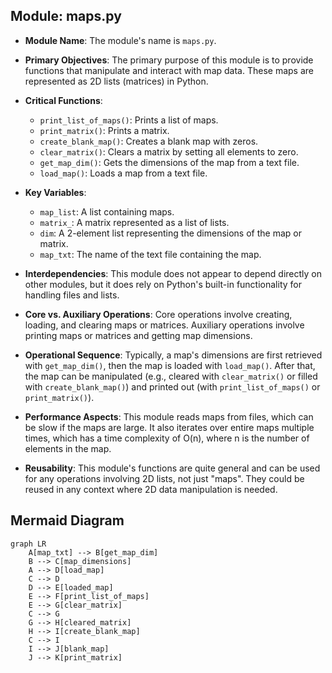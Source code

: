 ## Module: maps.py
- **Module Name**: The module's name is `maps.py`.

- **Primary Objectives**: The primary purpose of this module is to provide functions that manipulate and interact with map data. These maps are represented as 2D lists (matrices) in Python.

- **Critical Functions**: 
  - `print_list_of_maps()`: Prints a list of maps.
  - `print_matrix()`: Prints a matrix.
  - `create_blank_map()`: Creates a blank map with zeros.
  - `clear_matrix()`: Clears a matrix by setting all elements to zero.
  - `get_map_dim()`: Gets the dimensions of the map from a text file.
  - `load_map()`: Loads a map from a text file.

- **Key Variables**: 
  - `map_list`: A list containing maps.
  - `matrix_`: A matrix represented as a list of lists.
  - `dim`: A 2-element list representing the dimensions of the map or matrix.
  - `map_txt`: The name of the text file containing the map.

- **Interdependencies**: This module does not appear to depend directly on other modules, but it does rely on Python's built-in functionality for handling files and lists.

- **Core vs. Auxiliary Operations**: Core operations involve creating, loading, and clearing maps or matrices. Auxiliary operations involve printing maps or matrices and getting map dimensions.

- **Operational Sequence**: Typically, a map's dimensions are first retrieved with `get_map_dim()`, then the map is loaded with `load_map()`. After that, the map can be manipulated (e.g., cleared with `clear_matrix()` or filled with `create_blank_map()`) and printed out (with `print_list_of_maps()` or `print_matrix()`).

- **Performance Aspects**: This module reads maps from files, which can be slow if the maps are large. It also iterates over entire maps multiple times, which has a time complexity of O(n), where n is the number of elements in the map.

- **Reusability**: This module's functions are quite general and can be used for any operations involving 2D lists, not just "maps". They could be reused in any context where 2D data manipulation is needed.
## Mermaid Diagram
```mermaid
graph LR
    A[map_txt] --> B[get_map_dim]
    B --> C[map_dimensions]
    A --> D[load_map]
    C --> D
    D --> E[loaded_map]
    E --> F[print_list_of_maps]
    E --> G[clear_matrix]
    C --> G
    G --> H[cleared_matrix]
    H --> I[create_blank_map]
    C --> I
    I --> J[blank_map]
    J --> K[print_matrix]
```
